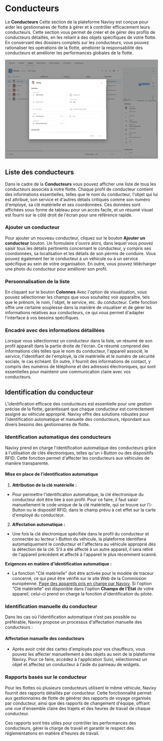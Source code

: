 # Conducteurs

Le **Conducteurs** Cette section de la plateforme Navixy est conçue pour aider les gestionnaires de flotte à gérer et à contrôler efficacement leurs conducteurs. Cette section vous permet de créer et de gérer des profils de conducteurs détaillés, en les reliant à des objets spécifiques de votre flotte. En conservant des dossiers complets sur les conducteurs, vous pouvez rationaliser les opérations de la flotte, améliorer la responsabilité des conducteurs et améliorer les performances globales de la flotte.

![image-20240814-180004.png](attachments/image-20240814-180004.png)

## Liste des conducteurs

Dans le cadre de la **Conducteurs** vous pouvez afficher une liste de tous les conducteurs associés à votre flotte. Chaque profil de conducteur contient des informations essentielles, telles que le nom du conducteur, l'objet qui lui est attribué, son service et d'autres détails critiques comme son numéro d'employé, sa clé matérielle et ses coordonnées. Ces données sont affichées sous forme de tableau pour un accès facile, et un résumé visuel est fourni sur le côté droit de l'écran pour une référence rapide.

### Ajouter un conducteur

Pour ajouter un nouveau conducteur, cliquez sur le bouton **Ajouter un conducteur** bouton. Un formulaire s'ouvre alors, dans lequel vous pouvez saisir tous les détails pertinents concernant le conducteur, y compris ses coordonnées, sa localisation et les détails de son permis de conduire. Vous pouvez également lier le conducteur à un véhicule ou à un service spécifique au sein de votre organisation. En outre, vous pouvez télécharger une photo du conducteur pour améliorer son profil.

### Personnalisation de la liste

En cliquant sur le bouton **Colonnes** Avec l'option de visualisation, vous pouvez sélectionner les champs que vous souhaitez voir apparaître, tels que le prénom, le nom, l'objet, le service, etc. du conducteur. Cette fonction offre une certaine souplesse dans la manière de visualiser et de gérer les informations relatives aux conducteurs, ce qui vous permet d'adapter l'interface à vos besoins spécifiques.

### Encadré avec des informations détaillées

Lorsque vous sélectionnez un conducteur dans la liste, un résumé de son profil apparaît dans la partie droite de l'écran. Ce résumé comprend des informations clés telles que le nom du conducteur, l'appareil associé, le service, l'identifiant de l'employé, la clé matérielle et le numéro de sécurité sociale, le cas échéant. En outre, il fournit des informations de contact, y compris des numéros de téléphone et des adresses électroniques, qui sont essentielles pour maintenir une communication claire avec vos conducteurs.

## Identification du conducteur

L'identification efficace des conducteurs est essentielle pour une gestion précise de la flotte, garantissant que chaque conducteur est correctement assigné au véhicule approprié. Navixy offre des solutions robustes pour l'identification automatique et manuelle des conducteurs, répondant aux divers besoins des gestionnaires de flotte.

### Identification automatique des conducteurs

Navixy prend en charge l'identification automatique des conducteurs grâce à l'utilisation de clés électroniques, telles qu'un i-Button ou des dispositifs RFID. Cette fonction permet d'affecter les conducteurs aux véhicules de manière transparente.

#### **Mise en place de l'identification automatique**

1. **Attribution de la clé matérielle :**
  - Pour permettre l'identification automatique, la clé électronique du conducteur doit être liée à son profil. Pour ce faire, il faut saisir manuellement le code unique de la clé matérielle, qui se trouve sur l'i-Button ou le dispositif RFID, dans le champ prévu à cet effet sur la carte d'employé du conducteur.
2. **Affectation automatique :**
  - Une fois la clé électronique spécifiée dans le profil du conducteur et connectée au lecteur i-Button du véhicule, la plateforme identifiera automatiquement le conducteur et l'affectera au véhicule approprié dès la détection de la clé. S'il a été affecté à un autre appareil, il sera retiré de l'appareil précédent et affecté à l'appareil le plus récemment scanné.

**Exigences en matière d'identification automatique :**

- La fonction "Clé matérielle" doit être activée pour le modèle de traceur concerné, ce qui peut être vérifié sur le site Web de la Commission européenne. [Page des appareils pris en charge par Navixy](https://www.navixy.com/devices/). Si l'option "Clé matérielle" est disponible dans l'option **Champs de l'État** de votre appareil, celui-ci prend en charge la fonction d'identification du pilote.

### Identification manuelle du conducteur

Dans les cas où l'identification automatique n'est pas possible ou préférable, Navixy propose un processus d'affectation manuelle des conducteurs :

#### Affectation manuelle des conducteurs

- Après avoir créé des cartes d'employés pour vos chauffeurs, vous pouvez les affecter manuellement à des objets au sein de la plateforme Navixy. Pour ce faire, accédez à l'application Suivi, sélectionnez un objet et affectez un conducteur à l'aide du panneau de widgets.

### Rapports basés sur le conducteur

Pour les flottes où plusieurs conducteurs utilisent le même véhicule, Navixy fournit des rapports détaillés par conducteur. Cette fonctionnalité permet aux gestionnaires de flotte de générer des rapports de voyage organisés par conducteur, ainsi que des rapports de changement d'équipe, offrant une vue d'ensemble claire des trajets et des heures de travail de chaque conducteur.

Ces rapports sont très utiles pour contrôler les performances des conducteurs, gérer la charge de travail et garantir le respect des réglementations en matière d'heures de travail.